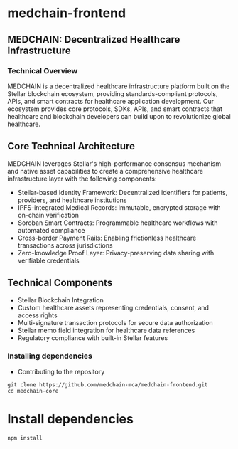 # medchain-frontend
## MEDCHAIN: Decentralized Healthcare Infrastructure
### Technical Overview
MEDCHAIN is a decentralized healthcare infrastructure platform built on the Stellar blockchain ecosystem, providing standards-compliant protocols, APIs, and smart contracts for healthcare application development.
Our ecosystem provides core protocols, SDKs, APIs, and smart contracts that healthcare and blockchain developers can build upon to revolutionize global healthcare.

## Core Technical Architecture
MEDCHAIN leverages Stellar's high-performance consensus mechanism and native asset capabilities to create a comprehensive healthcare infrastructure layer with the following components:

- Stellar-based Identity Framework: Decentralized identifiers for patients, providers, and healthcare institutions
- IPFS-integrated Medical Records: Immutable, encrypted storage with on-chain verification
- Soroban Smart Contracts: Programmable healthcare workflows with automated compliance
- Cross-border Payment Rails: Enabling frictionless healthcare transactions across jurisdictions
- Zero-knowledge Proof Layer: Privacy-preserving data sharing with verifiable credentials

## Technical Components
- Stellar Blockchain Integration
- Custom healthcare assets representing credentials, consent, and access rights
- Multi-signature transaction protocols for secure data authorization
- Stellar memo field integration for healthcare data references
- Regulatory compliance with built-in Stellar features

### Installing dependencies 
- Contributing to the repository

```
git clone https://github.com/medchain-mca/medchain-frontend.git
cd medchain-core
```
# Install dependencies
```
npm install
```
